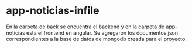 # app-noticias-infile

En la carpeta de back se encuentra el backend y en la carpeta de app-noticias esta el frontend en angular. Se agregaron los documentos json correspondientes a la base de datos de mongodb creada para el proyecto.
